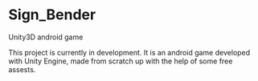 # Sign_Bender
Unity3D android game

This project is currently in development. It is an android game developed with Unity Engine, made from scratch up with the help of some free assests.
